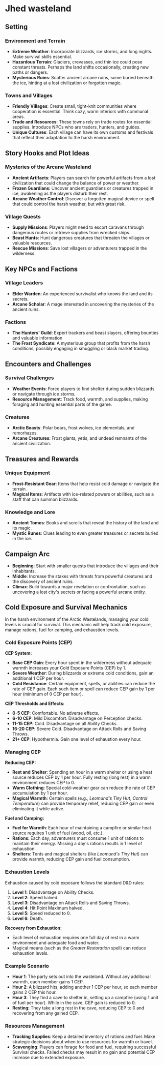 # Jhed wasteland

## Setting

### Environment and Terrain

- **Extreme Weather**: Incorporate blizzards, ice storms, and long nights. Make survival skills essential.
- **Hazardous Terrain**: Glaciers, crevasses, and thin ice could pose constant threats. Perhaps the land shifts occasionally, creating new paths or dangers.
- **Mysterious Ruins**: Scatter ancient arcane ruins, some buried beneath the ice, hinting at a lost civilization or forgotten magic.

### Towns and Villages

- **Friendly Villages**: Create small, tight-knit communities where cooperation is essential. Think cozy, warm interiors with communal areas.
- **Trade and Resources**: These towns rely on trade routes for essential supplies. Introduce NPCs who are traders, hunters, and guides.
- **Unique Cultures**: Each village can have its own customs and festivals that reflect their adaptation to the harsh environment.

## Story Hooks and Plot Ideas

### Mysteries of the Arcane Wasteland

- **Ancient Artifacts**: Players can search for powerful artifacts from a lost civilization that could change the balance of power or weather.
- **Frozen Guardians**: Uncover ancient guardians or creatures trapped in ice, awakening as the players disturb their rest.
- **Arcane Weather Control**: Discover a forgotten magical device or spell that could control the harsh weather, but with great risk.

### Village Quests

- **Supply Missions**: Players might need to escort caravans through dangerous routes or retrieve supplies from wrecked ships.
- **Beast Hunts**: Hunt dangerous creatures that threaten the villages or valuable resources.
- **Rescue Missions**: Save lost villagers or adventurers trapped in the wilderness.

## Key NPCs and Factions

### Village Leaders

- **Elder Warden**: An experienced survivalist who knows the land and its secrets.
- **Arcane Scholar**: A mage interested in uncovering the mysteries of the ancient ruins.

### Factions

- **The Hunters' Guild**: Expert trackers and beast slayers, offering bounties and valuable information.
- **The Frost Syndicate**: A mysterious group that profits from the harsh conditions, possibly engaging in smuggling or black market trading.

## Encounters and Challenges

### Survival Challenges

- **Weather Events**: Force players to find shelter during sudden blizzards or navigate through ice storms.
- **Resource Management**: Track food, warmth, and supplies, making foraging and hunting essential parts of the game.

### Creatures

- **Arctic Beasts**: Polar bears, frost wolves, ice elementals, and remorhazes.
- **Arcane Creatures**: Frost giants, yetis, and undead remnants of the ancient civilization.

## Treasures and Rewards

### Unique Equipment

- **Frost-Resistant Gear**: Items that help resist cold damage or navigate the terrain.
- **Magical Items**: Artifacts with ice-related powers or abilities, such as a staff that can summon blizzards.

### Knowledge and Lore

- **Ancient Tomes**: Books and scrolls that reveal the history of the land and its magic.
- **Mystic Runes**: Clues leading to even greater treasures or secrets buried in the ice.

## Campaign Arc

- **Beginning**: Start with smaller quests that introduce the villages and their inhabitants.
- **Middle**: Increase the stakes with threats from powerful creatures and the discovery of ancient ruins.
- **Climax**: Build towards a major revelation or confrontation, such as uncovering a lost city's secrets or facing a powerful arcane entity.

## Cold Exposure and Survival Mechanics

In the harsh environment of the Arctic Wastelands, managing your cold levels is crucial for survival. This mechanic will help track cold exposure, manage rations, fuel for camping, and exhaustion levels.

### Cold Exposure Points (CEP)

**CEP System:**
- **Base CEP Gain**: Every hour spent in the wilderness without adequate warmth increases your Cold Exposure Points (CEP) by 1.
- **Severe Weather**: During blizzards or extreme cold conditions, gain an additional 1 CEP per hour.
- **Cold Resistance**: Certain equipment, spells, or abilities can reduce the rate of CEP gain. Each such item or spell can reduce CEP gain by 1 per hour (minimum of 0 CEP per hour).

**CEP Thresholds and Effects:**
- **0-5 CEP**: Comfortable. No adverse effects.
- **6-10 CEP**: Mild Discomfort. Disadvantage on Perception checks.
- **11-15 CEP**: Cold. Disadvantage on all Ability Checks.
- **16-20 CEP**: Severe Cold. Disadvantage on Attack Rolls and Saving Throws.
- **21+ CEP**: Hypothermia. Gain one level of exhaustion every hour.

### Managing CEP

**Reducing CEP:**
- **Rest and Shelter**: Spending an hour in a warm shelter or using a heat source reduces CEP by 1 per hour. Fully resting (long rest) in a warm environment reduces CEP to 0.
- **Warm Clothing**: Special cold-weather gear can reduce the rate of CEP accumulation by 1 per hour.
- **Magical Warmth**: Certain spells (e.g., *Leomund's Tiny Hut*, *Control Temperature*) can provide temporary relief, reducing CEP gain or even eliminating it while active.

**Fuel and Camping:**
- **Fuel for Warmth**: Each hour of maintaining a campfire or similar heat source requires 1 unit of fuel (wood, oil, etc.).
- **Rations**: Each day, adventurers must consume 1 unit of rations to maintain their energy. Missing a day's rations results in 1 level of exhaustion.
- **Shelters**: Tents and magical shelters (like *Leomund's Tiny Hut*) can provide warmth, reducing CEP gain and fuel consumption.

### Exhaustion Levels

Exhaustion caused by cold exposure follows the standard D&D rules:

1. **Level 1**: Disadvantage on Ability Checks.
2. **Level 2**: Speed halved.
3. **Level 3**: Disadvantage on Attack Rolls and Saving Throws.
4. **Level 4**: Hit Point Maximum halved.
5. **Level 5**: Speed reduced to 0.
6. **Level 6**: Death.

**Recovery from Exhaustion:**
- Each level of exhaustion requires one full day of rest in a warm environment and adequate food and water.
- Magical means (such as the *Greater Restoration* spell) can reduce exhaustion levels.

### Example Scenario

- **Hour 1**: The party sets out into the wasteland. Without any additional warmth, each member gains 1 CEP.
- **Hour 2**: A blizzard hits, adding another 1 CEP per hour, so each member gains 2 CEP this hour.
- **Hour 3**: They find a cave to shelter in, setting up a campfire (using 1 unit of fuel per hour). While in the cave, CEP gain is reduced to 0.
- **Resting**: They take a long rest in the cave, reducing CEP to 0 and recovering from any gained CEP.

### Resources Management

- **Tracking Supplies**: Keep a detailed inventory of rations and fuel. Make strategic decisions about when to use resources for warmth or travel.
- **Scavenging**: Players can forage for food and fuel, requiring successful Survival checks. Failed checks may result in no gain and potential CEP increase due to extended exposure.